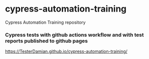 # cypress-automation-training
Cypress Automation Training repository

### Cypress tests with github actions workflow and with test reports published to github pages
https://TesterDamian.github.io/cypress-automation-training/
